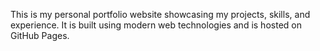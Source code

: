 This is my personal portfolio website showcasing my projects, skills, and experience. It is built using modern web technologies and is hosted on GitHub Pages.
